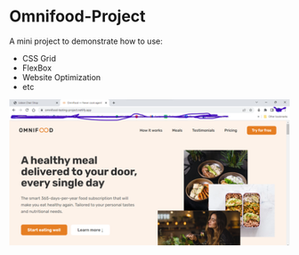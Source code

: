 # Omnifood-Project

A mini project to demonstrate how to use:
<ul>
  <li>CSS Grid</li>
  <li>FlexBox</li>
  <li>Website Optimization</li>
  <li>etc</li>
</ul>

<!---
#### Project review below
[![Website Preview](https://opengraph.githubassets.com/8c3092796977b0f2d2dc1456e8de6c91bf40b3ea3f38a9d8e85af6827dc90601/[{URL}](https://omnifood-testing-project.netlify.app/))](https://omnifood-testing-project.netlify.app/)
--->


<a href="https://omnifood-testing-project.netlify.app/" target="_blank"><img src="https://github.com/Matthew-Oduamafu/Omnifood-Project/blob/main/img/omnifood.png?raw=true" alt=""></a>

